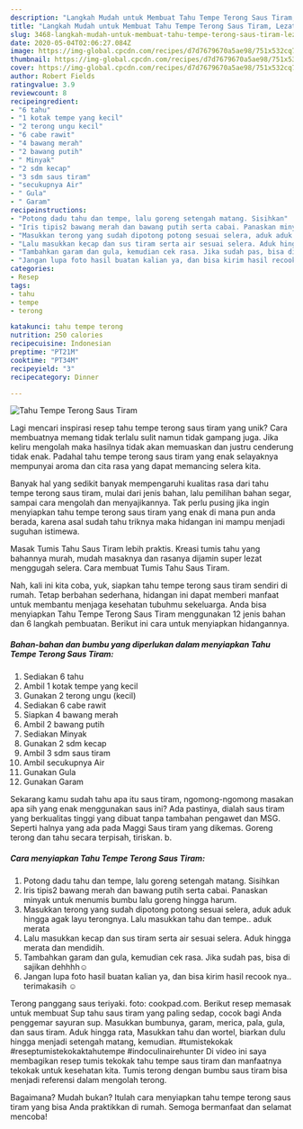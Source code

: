 ```yaml
---
description: "Langkah Mudah untuk Membuat Tahu Tempe Terong Saus Tiram, Lezat Sekali"
title: "Langkah Mudah untuk Membuat Tahu Tempe Terong Saus Tiram, Lezat Sekali"
slug: 3468-langkah-mudah-untuk-membuat-tahu-tempe-terong-saus-tiram-lezat-sekali
date: 2020-05-04T02:06:27.084Z
image: https://img-global.cpcdn.com/recipes/d7d7679670a5ae98/751x532cq70/tahu-tempe-terong-saus-tiram-foto-resep-utama.jpg
thumbnail: https://img-global.cpcdn.com/recipes/d7d7679670a5ae98/751x532cq70/tahu-tempe-terong-saus-tiram-foto-resep-utama.jpg
cover: https://img-global.cpcdn.com/recipes/d7d7679670a5ae98/751x532cq70/tahu-tempe-terong-saus-tiram-foto-resep-utama.jpg
author: Robert Fields
ratingvalue: 3.9
reviewcount: 8
recipeingredient:
- "6 tahu"
- "1 kotak tempe yang kecil"
- "2 terong ungu kecil"
- "6 cabe rawit"
- "4 bawang merah"
- "2 bawang putih"
- " Minyak"
- "2 sdm kecap"
- "3 sdm saus tiram"
- "secukupnya Air"
- " Gula"
- " Garam"
recipeinstructions:
- "Potong dadu tahu dan tempe, lalu goreng setengah matang. Sisihkan"
- "Iris tipis2 bawang merah dan bawang putih serta cabai. Panaskan minyak untuk menumis bumbu lalu goreng hingga harum."
- "Masukkan terong yang sudah dipotong potong sesuai selera, aduk aduk hingga agak layu terongnya. Lalu masukkan tahu dan tempe.. aduk merata"
- "Lalu masukkan kecap dan sus tiram serta air sesuai selera. Aduk hingga merata dan mendidih."
- "Tambahkan garam dan gula, kemudian cek rasa. Jika sudah pas, bisa di sajikan dehhhh☺️"
- "Jangan lupa foto hasil buatan kalian ya, dan bisa kirim hasil recook nya.. terimakasih ☺️"
categories:
- Resep
tags:
- tahu
- tempe
- terong

katakunci: tahu tempe terong 
nutrition: 250 calories
recipecuisine: Indonesian
preptime: "PT21M"
cooktime: "PT34M"
recipeyield: "3"
recipecategory: Dinner

---
```



![Tahu Tempe Terong Saus Tiram](https://img-global.cpcdn.com/recipes/d7d7679670a5ae98/751x532cq70/tahu-tempe-terong-saus-tiram-foto-resep-utama.jpg)

Lagi mencari inspirasi resep tahu tempe terong saus tiram yang unik? Cara membuatnya memang tidak terlalu sulit namun tidak gampang juga. Jika keliru mengolah maka hasilnya tidak akan memuaskan dan justru cenderung tidak enak. Padahal tahu tempe terong saus tiram yang enak selayaknya mempunyai aroma dan cita rasa yang dapat memancing selera kita.

Banyak hal yang sedikit banyak mempengaruhi kualitas rasa dari tahu tempe terong saus tiram, mulai dari jenis bahan, lalu pemilihan bahan segar, sampai cara mengolah dan menyajikannya. Tak perlu pusing jika ingin menyiapkan tahu tempe terong saus tiram yang enak di mana pun anda berada, karena asal sudah tahu triknya maka hidangan ini mampu menjadi suguhan istimewa.

Masak Tumis Tahu Saus Tiram lebih praktis. Kreasi tumis tahu yang bahannya murah, mudah masaknya dan rasanya dijamin super lezat menggugah selera. Cara membuat Tumis Tahu Saus Tiram.


Nah, kali ini kita coba, yuk, siapkan tahu tempe terong saus tiram sendiri di rumah. Tetap berbahan sederhana, hidangan ini dapat memberi manfaat untuk membantu menjaga kesehatan tubuhmu sekeluarga. Anda bisa menyiapkan Tahu Tempe Terong Saus Tiram menggunakan 12 jenis bahan dan 6 langkah pembuatan. Berikut ini cara untuk menyiapkan hidangannya.

<!--inarticleads1-->

##### Bahan-bahan dan bumbu yang diperlukan dalam menyiapkan Tahu Tempe Terong Saus Tiram:

1. Sediakan 6 tahu
1. Ambil 1 kotak tempe yang kecil
1. Gunakan 2 terong ungu (kecil)
1. Sediakan 6 cabe rawit
1. Siapkan 4 bawang merah
1. Ambil 2 bawang putih
1. Sediakan  Minyak
1. Gunakan 2 sdm kecap
1. Ambil 3 sdm saus tiram
1. Ambil secukupnya Air
1. Gunakan  Gula
1. Gunakan  Garam


Sekarang kamu sudah tahu apa itu saus tiram, ngomong-ngomong masakan apa sih yang enak menggunakan saus ini? Ada pastinya, dialah saus tiram yang berkualitas tinggi yang dibuat tanpa tambahan pengawet dan MSG. Seperti halnya yang ada pada Maggi Saus tiram yang dikemas. Goreng terong dan tahu secara terpisah, tiriskan. b. 

<!--inarticleads2-->

##### Cara menyiapkan Tahu Tempe Terong Saus Tiram:

1. Potong dadu tahu dan tempe, lalu goreng setengah matang. Sisihkan
1. Iris tipis2 bawang merah dan bawang putih serta cabai. Panaskan minyak untuk menumis bumbu lalu goreng hingga harum.
1. Masukkan terong yang sudah dipotong potong sesuai selera, aduk aduk hingga agak layu terongnya. Lalu masukkan tahu dan tempe.. aduk merata
1. Lalu masukkan kecap dan sus tiram serta air sesuai selera. Aduk hingga merata dan mendidih.
1. Tambahkan garam dan gula, kemudian cek rasa. Jika sudah pas, bisa di sajikan dehhhh☺️
1. Jangan lupa foto hasil buatan kalian ya, dan bisa kirim hasil recook nya.. terimakasih ☺️


Terong panggang saus teriyaki. foto: cookpad.com. Berikut resep memasak untuk membuat Sup tahu saus tiram yang paling sedap, cocok bagi Anda penggemar sayuran sup. Masukkan bumbunya, garam, merica, pala, gula, dan saus tiram. Aduk hingga rata, Masukkan tahu dan wortel, biarkan dulu hingga menjadi setengah matang, kemudian. #tumistekokak #reseptumistekokaktahutempe #indoculinairehunter Di video ini saya membagikan resep tumis tekokak tahu tempe saus tiram dan manfaatnya tekokak untuk kesehatan kita. Tumis terong dengan bumbu saus tiram bisa menjadi referensi dalam mengolah terong. 

Bagaimana? Mudah bukan? Itulah cara menyiapkan tahu tempe terong saus tiram yang bisa Anda praktikkan di rumah. Semoga bermanfaat dan selamat mencoba!
